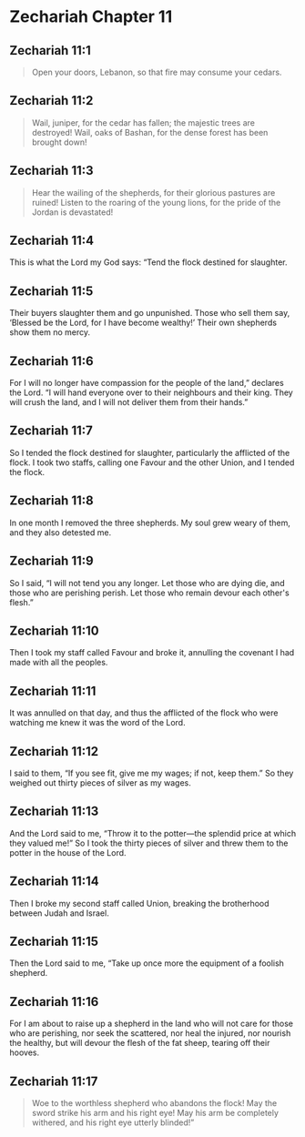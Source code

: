 # Zechariah Chapter 11

## Zechariah 11:1

> Open your doors, Lebanon,
> so that fire may consume your cedars.

## Zechariah 11:2

> Wail, juniper, for the cedar has fallen;
> the majestic trees are destroyed!
> Wail, oaks of Bashan,
> for the dense forest has been brought down!

## Zechariah 11:3

> Hear the wailing of the shepherds,
> for their glorious pastures are ruined!
> Listen to the roaring of the young lions,
> for the pride of the Jordan is devastated!

## Zechariah 11:4

This is what the Lord my God says: “Tend the flock destined for slaughter.

## Zechariah 11:5

Their buyers slaughter them and go unpunished. Those who sell them say, ‘Blessed be the Lord, for I have become wealthy!’ Their own shepherds show them no mercy.

## Zechariah 11:6

For I will no longer have compassion for the people of the land,” declares the Lord. “I will hand everyone over to their neighbours and their king. They will crush the land, and I will not deliver them from their hands.”

## Zechariah 11:7

So I tended the flock destined for slaughter, particularly the afflicted of the flock. I took two staffs, calling one Favour and the other Union, and I tended the flock.

## Zechariah 11:8

In one month I removed the three shepherds. My soul grew weary of them, and they also detested me.

## Zechariah 11:9

So I said, “I will not tend you any longer. Let those who are dying die, and those who are perishing perish. Let those who remain devour each other's flesh.”

## Zechariah 11:10

Then I took my staff called Favour and broke it, annulling the covenant I had made with all the peoples.

## Zechariah 11:11

It was annulled on that day, and thus the afflicted of the flock who were watching me knew it was the word of the Lord.

## Zechariah 11:12

I said to them, “If you see fit, give me my wages; if not, keep them.” So they weighed out thirty pieces of silver as my wages.

## Zechariah 11:13

And the Lord said to me, “Throw it to the potter—the splendid price at which they valued me!” So I took the thirty pieces of silver and threw them to the potter in the house of the Lord.

## Zechariah 11:14

Then I broke my second staff called Union, breaking the brotherhood between Judah and Israel.

## Zechariah 11:15

Then the Lord said to me, “Take up once more the equipment of a foolish shepherd.

## Zechariah 11:16

For I am about to raise up a shepherd in the land who will not care for those who are perishing, nor seek the scattered, nor heal the injured, nor nourish the healthy, but will devour the flesh of the fat sheep, tearing off their hooves.

## Zechariah 11:17

> Woe to the worthless shepherd
> who abandons the flock!
> May the sword strike his arm and his right eye!
> May his arm be completely withered,
> and his right eye utterly blinded!”
